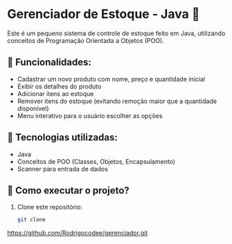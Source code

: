 # Gerenciador de Estoque - Java 🏪

Este é um pequeno sistema de controle de estoque feito em Java, utilizando conceitos de Programação Orientada a Objetos (POO).

## 📌 Funcionalidades:
- Cadastrar um novo produto com nome, preço e quantidade inicial
- Exibir os detalhes do produto
- Adicionar itens ao estoque
- Remover itens do estoque (evitando remoção maior que a quantidade disponível)
- Menu interativo para o usuário escolher as opções

## 🔧 Tecnologias utilizadas:
- Java
- Conceitos de POO (Classes, Objetos, Encapsulamento)
- Scanner para entrada de dados

## 📌 Como executar o projeto?
1. Clone este repositório:
   ```bash
   git clone
https://github.com/Rodrigocodee/gerenciador.git